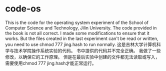# code-os
This is the code for the operating system experiment of the School of Computer Science and Technology, Jilin University.
The code provided in the book is not all correct.
I made some modifications to ensure that it works.
But the files created in the last experiment can't be read or written, you need to use chmod 777 jing.hash to run normally.
这是吉林大学计算机科学与技术学院操作系统实验的代码。
书中提供的代码并不完全正确。
我做了一些修改，以确保它的工作原理。
但是在最后实验中创建的文件都无法读取或写入，需要使用chmod 777 jing.hash才能正常运行。
